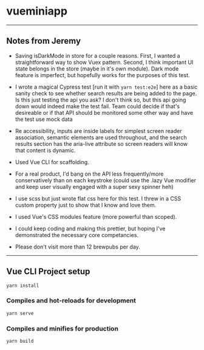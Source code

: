 # vueminiapp

------

## Notes from Jeremy

- Saving isDarkMode in store for a couple reasons. First, I wanted a straightforward way to show Vuex pattern. Second, I think important UI state belongs in the store (maybe in it's own module). Dark mode feature is imperfect, but hopefully works for the purposes of this test.

- I wrote a magical Cypress test [run it with `yarn test:e2e`] here as a basic sanity check to see whether search results are being added to the page. Is this just testing the api you ask? I don't think so, but this api going down would indeed make the test fail. Team could decide if that's desireable or if that API should be monitored some other way and have the test use mock data

- Re accessibility, inputs are inside labels for simplest screen reader association, semantic elements are used throughout, and the search results section has the aria-live attribute so screen readers will know that content is dynamic.

- Used Vue CLI for scaffolding.

- For a real product, I'd bang on the API less frequently/more conservatively than on each keystroke (could use the .lazy Vue modifier and keep user visually engaged with a super sexy spinner heh)

- I use scss but just wrote flat css here for this test. I threw in a CSS custom property just to show that I know and love them.

- I used Vue's CSS modules feature (more powerful than scoped). 

- I could keep coding and making this prettier, but hoping I've demonstrated the necessary core competancies.

- Please don't visit more than 12 brewpubs per day.

------


## Vue CLI Project setup
```
yarn install
```

### Compiles and hot-reloads for development
```
yarn serve
```

### Compiles and minifies for production
```
yarn build
```




